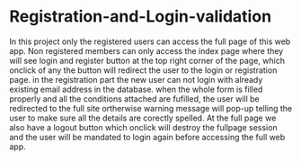 # Registration-and-Login-validation

In this project only the registered users can access the full page of this web app. Non registered members can only access the index page where they will see login and register button at the top right corner of the page, which onclick of any the button  will redirect the user to the login or registration page.
in the registration part the new user can not login with already existing email address in the database.
when the whole form is filled properly and all the conditions attached are fufilled, the user will be redirected to the full site ortherwise warning message will pop-up telling the user to make sure all the details are corectly spelled. 
At the full page we also have a logout button which onclick will destroy the fullpage session and the user will be mandated to login again before accessing the full web app.
